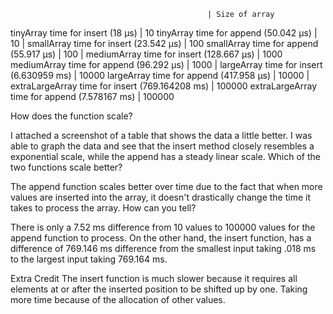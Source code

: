                                                 | Size of array
tinyArray time for insert (18 μs)               |   10
tinyArray time for append (50.042 μs)           |   10
                                                |
smallArray time for insert (23.542 μs)          |   100
smallArray time for append (55.917 μs)          |   100
                                                |
mediumArray time for insert (128.667 μs)        |   1000
mediumArray time for append (96.292 μs)         |   1000
                                                |
largeArray time for insert (6.630959 ms)        |   10000
largeArray time for append (417.958 μs)         |   10000
                                                |
extraLargeArray time for insert (769.164208 ms) |   100000
extraLargeArray time for append (7.578167 ms)   |   100000


How does the function scale?

I attached a screenshot of a table that shows the data a little better. I was able to graph the data and see that the insert method closely resembles a exponential scale, while the append has a steady linear scale.
Which of the two functions scale better?

The append function scales better over time due to the fact that when more values are inserted into the array, it doesn't drastically change the time it takes to process the array.
How can you tell?

There is only a 7.52 ms difference from 10 values to 100000 values for the append function to process. On the other hand, the insert function, has a difference of 769.146 ms difference from the smallest input taking .018 ms to the largest input taking 769.164 ms.

Extra Credit
The insert function is much slower because it requires all elements at or after the inserted position to be shifted up by one. Taking more time because of the allocation of other values.